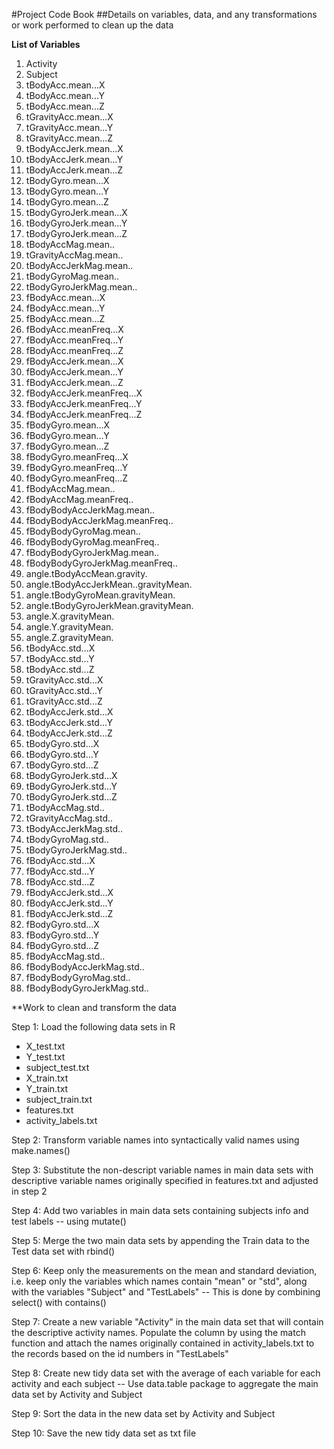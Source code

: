 #Project Code Book
##Details on variables, data, and any transformations or work performed to clean up the data


**List of Variables**

1.	Activity
2.	Subject
3.	tBodyAcc.mean...X
4.	tBodyAcc.mean...Y
5.	tBodyAcc.mean...Z
6.	tGravityAcc.mean...X
7.	tGravityAcc.mean...Y
8.	tGravityAcc.mean...Z
9.	tBodyAccJerk.mean...X
10.	tBodyAccJerk.mean...Y
11.	tBodyAccJerk.mean...Z
12.	tBodyGyro.mean...X
13.	tBodyGyro.mean...Y
14.	tBodyGyro.mean...Z
15.	tBodyGyroJerk.mean...X
16.	tBodyGyroJerk.mean...Y
17.	tBodyGyroJerk.mean...Z
18.	tBodyAccMag.mean..
19.	tGravityAccMag.mean..
20.	tBodyAccJerkMag.mean..
21.	tBodyGyroMag.mean..
22.	tBodyGyroJerkMag.mean..
23.	fBodyAcc.mean...X
24.	fBodyAcc.mean...Y
25.	fBodyAcc.mean...Z
26.	fBodyAcc.meanFreq...X
27.	fBodyAcc.meanFreq...Y
28.	fBodyAcc.meanFreq...Z
29.	fBodyAccJerk.mean...X
30.	fBodyAccJerk.mean...Y
31.	fBodyAccJerk.mean...Z
32.	fBodyAccJerk.meanFreq...X
33.	fBodyAccJerk.meanFreq...Y
34.	fBodyAccJerk.meanFreq...Z
35.	fBodyGyro.mean...X
36.	fBodyGyro.mean...Y
37.	fBodyGyro.mean...Z
38.	fBodyGyro.meanFreq...X
39.	fBodyGyro.meanFreq...Y
40.	fBodyGyro.meanFreq...Z
41.	fBodyAccMag.mean..
42.	fBodyAccMag.meanFreq..
43.	fBodyBodyAccJerkMag.mean..
44.	fBodyBodyAccJerkMag.meanFreq..
45.	fBodyBodyGyroMag.mean..
46.	fBodyBodyGyroMag.meanFreq..
47.	fBodyBodyGyroJerkMag.mean..
48.	fBodyBodyGyroJerkMag.meanFreq..
49.	angle.tBodyAccMean.gravity.
50.	angle.tBodyAccJerkMean..gravityMean.
51.	angle.tBodyGyroMean.gravityMean.
52.	angle.tBodyGyroJerkMean.gravityMean.
53.	angle.X.gravityMean.
54.	angle.Y.gravityMean.
55.	angle.Z.gravityMean.
56.	tBodyAcc.std...X
57.	tBodyAcc.std...Y
58.	tBodyAcc.std...Z
59.	tGravityAcc.std...X
60.	tGravityAcc.std...Y
61.	tGravityAcc.std...Z
62.	tBodyAccJerk.std...X
63.	tBodyAccJerk.std...Y
64.	tBodyAccJerk.std...Z
65.	tBodyGyro.std...X
66.	tBodyGyro.std...Y
67.	tBodyGyro.std...Z
68.	tBodyGyroJerk.std...X
69.	tBodyGyroJerk.std...Y
70.	tBodyGyroJerk.std...Z
71.	tBodyAccMag.std..
72.	tGravityAccMag.std..
73.	tBodyAccJerkMag.std..
74.	tBodyGyroMag.std..
75.	tBodyGyroJerkMag.std..
76.	fBodyAcc.std...X
77.	fBodyAcc.std...Y
78.	fBodyAcc.std...Z
79.	fBodyAccJerk.std...X
80.	fBodyAccJerk.std...Y
81.	fBodyAccJerk.std...Z
82.	fBodyGyro.std...X
83.	fBodyGyro.std...Y
84.	fBodyGyro.std...Z
85.	fBodyAccMag.std..
86.	fBodyBodyAccJerkMag.std..
87.	fBodyBodyGyroMag.std..
88.	fBodyBodyGyroJerkMag.std..


**Work to clean and transform the data

Step 1: Load the following data sets in R
  
  * X_test.txt
  * Y_test.txt
  * subject_test.txt
  * X_train.txt
  * Y_train.txt
  * subject_train.txt
  * features.txt
  * activity_labels.txt
  
Step 2: Transform variable names into syntactically valid names using make.names()

Step 3: Substitute the non-descript variable names in main data sets with descriptive variable names originally specified in features.txt and adjusted in step 2

Step 4: Add two variables in main data sets containing subjects info and test labels -- using mutate() 

Step 5: Merge the two main data sets by appending the Train data to the Test data set with rbind()

Step 6: Keep only the measurements on the mean and standard deviation, i.e. keep only the variables which names contain "mean" or "std", along with the variables "Subject" and "TestLabels" -- This is done by combining select() with contains()

Step 7: Create a new variable "Activity" in the main data set that will contain the descriptive activity names. Populate the column by using the match function and attach the names originally contained in activity_labels.txt to the records based on the id numbers in "TestLabels"

Step 8: Create new tidy data set with the average of each variable for each activity and each subject -- Use data.table package to aggregate the main data set by Activity and Subject

Step 9: Sort the data in the new data set by Activity and Subject

Step 10: Save the new tidy data set as txt file






